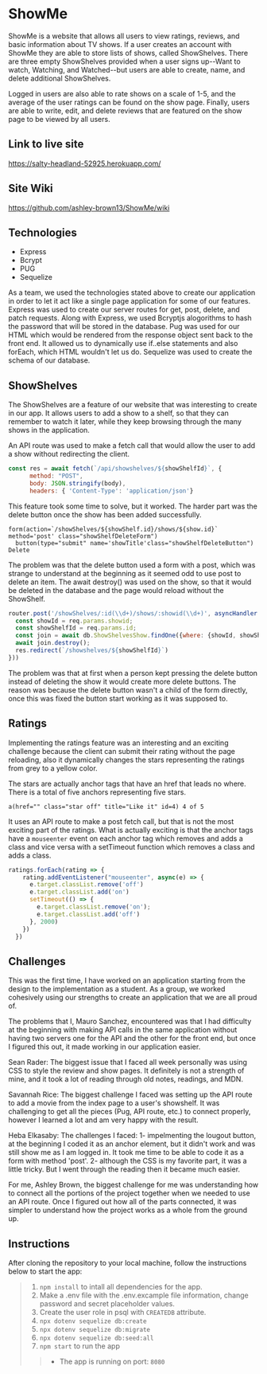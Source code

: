 # ShowMe

ShowMe is a website that allows all users to view ratings, reviews, and basic information about TV shows. If a user creates an account with ShowMe they are able to store lists of shows, called ShowShelves. There are three empty ShowShelves provided when a user signs up--Want to watch, Watching, and Watched--but users are able to create, name, and delete additional ShowShelves.

Logged in users are also able to rate shows on a scale of 1-5, and the average of the user ratings can be found on the show page. Finally, users are able to write, edit, and delete reviews that are featured on the show page to be viewed by all users.

## Link to live site
 https://salty-headland-52925.herokuapp.com/


## Site Wiki
https://github.com/ashley-brown13/ShowMe/wiki


## Technologies
* Express
* Bcrypt
* PUG
* Sequelize

As a team, we used the technologies stated above to create our application in order to let it act like a single page application for some of our features. Express was used to create our server routes for get, post, delete, and patch requests. Along with Express, we used Bcryptjs alogorithms to hash the password that will be stored in the database. Pug was used for our HTML which would be rendered from the response object sent back to the front end. It allowed us to dynamically use if..else statements and also forEach, which HTML wouldn't let us do. Sequelize was used to create the schema of our database.


## ShowShelves
The ShowShelves are a feature of our website that was interesting to create in our app. It allows users to add a show to a shelf, so that they can remember to watch it later, while they keep browsing through the many shows in the application.

An API route was used to make a fetch call that would allow the user to add a show without redirecting the client.
```js
const res = await fetch(`/api/showshelves/${showShelfId}`, {
      method: "POST",
      body: JSON.stringify(body),
      headers: { 'Content-Type': 'application/json'}
```

This feature took some time to solve, but it worked. The harder part was the delete button once the show has been added successfully.

```pug
form(action=`/showShelves/${showShelf.id}/shows/${show.id}` method='post' class="showShelfDeleteForm")
  button(type="submit" name='showTitle'class="showShelfDeleteButton") Delete
```

The problem was that the delete button used a form with a post, which was strange to understand at the beginning as it seemed odd to use post to delete an item. The await destroy() was used on the show, so that it would be deleted in the database and the page would reload without the ShowShelf.

```js
router.post('/showShelves/:id(\\d+)/shows/:showid(\\d+)', asyncHandler (async(req, res, next) => {
  const showId = req.params.showid;
  const showShelfId = req.params.id;
  const join = await db.ShowShelvesShow.findOne({where: {showId, showShelfId}})
  await join.destroy();
  res.redirect(`/showshelves/${showShelfId}`)
}))
```
The problem was that at first when a person kept pressing the delete button instead of deleting the show it would create more delete buttons. The reason was because the delete button wasn't a child of the form directly, once this was fixed the button start working as it was supposed to.

## Ratings

Implementing the ratings feature was an interesting and an exciting challenge because the client can submit their rating without the page reloading, also it dynamically changes the stars representing the ratings from grey to a yellow color.

The stars are actually anchor tags that have an href that leads no where. There is a total of five anchors representing five stars.

```pug
a(href="" class="star off" title="Like it" id=4) 4 of 5
```
It uses an API route to make a post fetch call, but that is not the most exciting part of the ratings. What is actually exciting is that the anchor tags have a `mouseenter` event on each anchor tag which removes and adds a class and vice versa with a setTimeout function which removes a class and adds a class.

```js
ratings.forEach(rating => {
    rating.addEventListener("mouseenter", async(e) => {
      e.target.classList.remove('off')
      e.target.classList.add('on')
      setTimeout(() => {
        e.target.classList.remove('on');
        e.target.classList.add('off')
      }, 2000)
    })
  })
```
## Challenges
This was the first time, I have worked on an application starting from the design to the implementation as a student. As a group, we worked cohesively using our strengths to create an application that we are all proud of.

The problems that I, Mauro Sanchez, encountered was that I had difficulty at the beginning with making API calls in the same application without having two servers one for the API and the other for the front end, but once I figured this out, it made working in our application easier.

Sean Rader: The biggest issue that I faced all week personally was using CSS to style the review and show pages. It definitely is not a strength of mine, and it took a lot of reading through old notes, readings, and MDN.


Savannah Rice: The biggest challenge I faced was setting up the API route to add a movie from the index page to a user's showshelf. It was challenging to get all the pieces (Pug, API route, etc.) to connect properly, however I learned a lot and am very happy with the result.

Heba Elkasaby: The challenges I faced:
                                      1- impelmenting the lougout button, at the beginning I coded it as an anchor element, but it didn't work and was still show me as I am logged in. It took me time to be able to code it as a form with method 'post'.
                                      2- although the CSS is my favorite part, it was a little tricky. But I went through the reading then it became much easier.

For me, Ashley Brown, the biggest challenge for me was understanding how to connect all the portions of the project together when we needed to use an API route. Once I figured out how all of the parts connected, it was simpler to understand how the project works as a whole from the ground up.

## Instructions
After cloning the repository to your local machine, follow the instructions below to start the app:

>1. `npm install` to intall all dependencies for the app.
>2. Make a .env file with the .env.excample file information, change password and secret placeholder values.
>3. Create the user role in psql with `CREATEDB` attribute.
>4. `npx dotenv sequelize db:create`
>5. `npx dotenv sequelize db:migrate`
>6. `npx dotenv sequelize db:seed:all`
>7. `npm start` to run the app
>>* The app is running on port: `8080`
